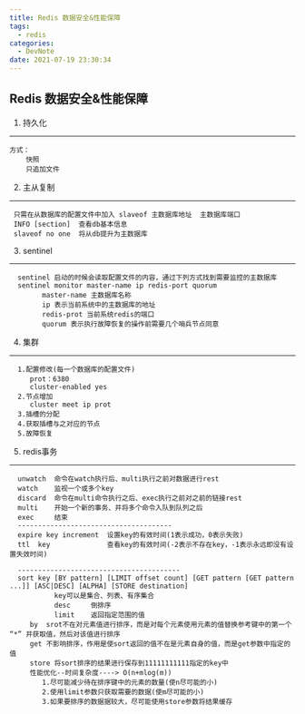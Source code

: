 ```yaml
---
title: Redis 数据安全&性能保障
tags:
  - redis
categories:
  - DevNote 
date: 2021-07-19 23:30:34
---
```

## Redis 数据安全&性能保障
1. 持久化
  ---
    方式：
        快照
        只追加文件

2. 主从复制
  ---
     只需在从数据库的配置文件中加入 slaveof 主数据库地址  主数据库端口
     INFO [section]  查看db基本信息
     slaveof no one  将从db提升为主数据库

3. sentinel
  ---
      sentinel 启动的时候会读取配置文件的内容，通过下列方式找到需要监控的主数据库
      sentinel monitor master-name ip redis-port quorum
            master-name 主数据库名称
            ip 表示当前系统中的主数据库的地址
            redis-prot 当前系统redis的端口
            quorum 表示执行故障恢复的操作前需要几个哨兵节点同意
4. 集群
  ---
      1.配置修改(每一个数据库的配置文件)
         prot：6380
         cluster-enabled yes
      2.节点增加
         cluster meet ip prot
      3.插槽的分配
      4.获取插槽与之对应的节点
      5.故障恢复

5. redis事务
  ---
      unwatch  命令在watch执行后、multi执行之前对数据进行rest
      watch    监视一个或多个key 
      discard  命令在multi命令执行之后、exec执行之前对之前的链接rest
      multi    开始一个新的事务、并将多个命令入队到队列之后  
      exec     结束
      --------------------------------------
      expire key increment  设置key的有效时间(1表示成功，0表示失败)
      ttl  key              查看key的有效时间(-2表示不存在key，-1表示永远即没有设置失效时间)
      
      ----------------------------------------
      sort key [BY pattern] [LIMIT offset count] [GET pattern [GET pattern ...]] [ASC|DESC] [ALPHA] [STORE destination]
               key可以是集合、列表、有序集合  
               desc     倒排序
               limit    返回指定范围的值   
         by  srot不在对元素值进行排序，而是对每个元素使用元素的值替换参考键中的第一个 “*” 并获取值，然后对该值进行排序
         get 不影响排序，作用是使sort返回的值不在是元素自身的值，而是get参数中指定的值
         store 将sort排序的结果进行保存到11111111111指定的key中
         性能优化--时间复杂度----> O(n+mlog(m))
            1.尽可能减少待在排序键中的元素的数量(使n尽可能的小)
            2.使用limit参数只获取需要的数据(使m尽可能的小)
            3.如果要排序的数据据较大，尽可能使用store参数将结果缓存
